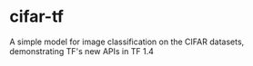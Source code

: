 # cifar-tf
A simple model for image classification on the CIFAR datasets, demonstrating TF's new APIs in TF 1.4
